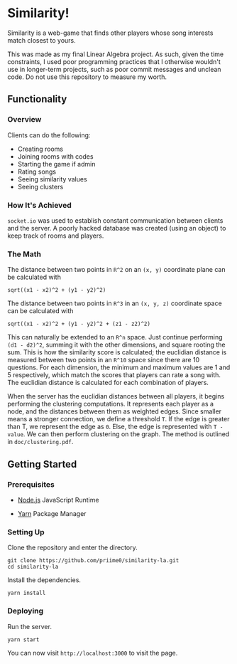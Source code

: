 # Similarity!

Similarity is a web-game that finds other players whose song interests match closest to yours. 

This was made as my final Linear Algebra project. As such, given the time constraints, I used poor programming practices that I otherwise wouldn't use in longer-term projects, such as poor commit messages and unclean code. Do not use this repository to measure my worth.

## Functionality

### Overview

Clients can do the following:

- Creating rooms
- Joining rooms with codes
- Starting the game if admin
- Rating songs
- Seeing similarity values
- Seeing clusters

### How It's Achieved

`socket.io` was used to establish constant communication between clients and the server. A poorly hacked database was created (using an object) to keep track of rooms and players.

### The Math

The distance between two points in `R^2` on an `(x, y)` coordinate plane can be calculated with
```
sqrt((x1 - x2)^2 + (y1 - y2)^2)
```

The distance between two points in `R^3` in an `(x, y, z)` coordinate space can be calculated with
```
sqrt((x1 - x2)^2 + (y1 - y2)^2 + (z1 - z2)^2)
```

This can naturally be extended to an `R^n` space. Just continue performing `(d1 - d2)^2`, summing it with the other dimensions, and square rooting the sum. This is how the similarity score is calculated; the euclidian distance is measured between two points in an `R^10` space since there are 10 questions. For each dimension, the minimum and maximum values are 1 and 5 respectively, which match the scores that players can rate a song with. The euclidian distance is calculated for each combination of players.

When the server has the euclidian distances between all players, it begins performing the clustering computations. It represents each player as a node, and the distances between them as weighted edges. Since smaller means a stronger connection, we define a threshold `T`. If the edge is greater than T, we represent the edge as `0`. Else, the edge is represented with `T - value`. We can then perform clustering on the graph. The method is outlined in `doc/clustering.pdf`.

## Getting Started

### Prerequisites

- [Node.js](https://nodejs.org) JavaScript Runtime

- [Yarn](https://yarnpkg.com) Package Manager

### Setting Up

Clone the repository and enter the directory.

```
git clone https://github.com/priime0/similarity-la.git
cd similarity-la
```

Install the dependencies.

```
yarn install
```

### Deploying

Run the server.

```
yarn start
```

You can now visit `http://localhost:3000` to visit the page.
